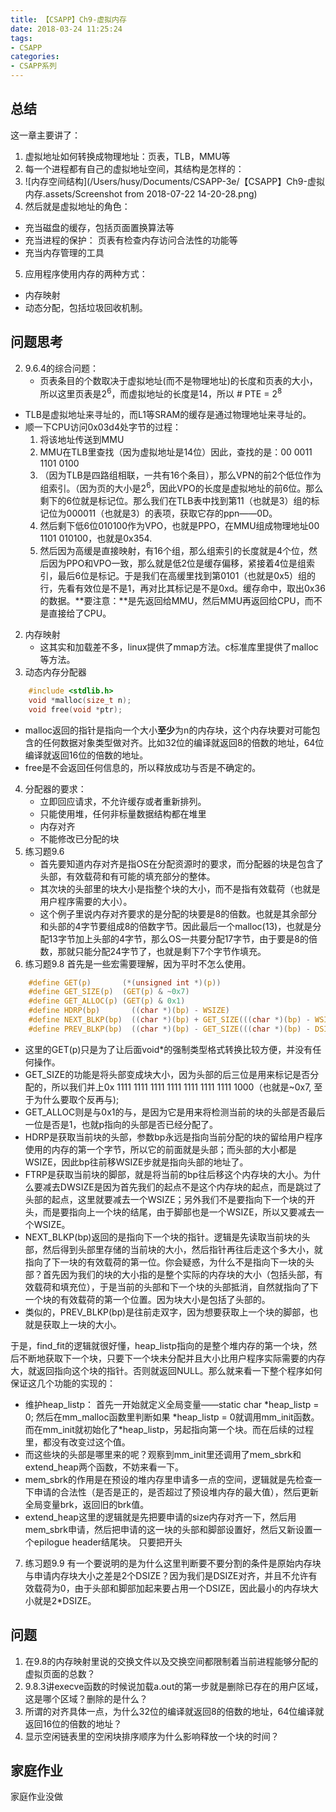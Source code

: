 ```yaml
---
title: 【CSAPP】Ch9-虚拟内存
date: 2018-03-24 11:25:24
tags:
- CSAPP
categories:
- CSAPP系列
---
```


## 总结
这一章主要讲了：
1. 虚拟地址如何转换成物理地址：页表，TLB，MMU等
2. 每一个进程都有自己的虚拟地址空间，其结构是怎样的：
3. ![内存空间结构](/Users/husy/Documents/CSAPP-3e/【CSAPP】Ch9-虚拟内存.assets/Screenshot from 2018-07-22 14-20-28.png)
4. 然后就是虚拟地址的角色：
+ 充当磁盘的缓存，包括页面置换算法等
+ 充当进程的保护： 页表有检查内存访问合法性的功能等
+ 充当内存管理的工具
5. 应用程序使用内存的两种方式：
+ 内存映射
+ 动态分配，包括垃圾回收机制。

## 问题思考
2. 9.6.4的综合问题：
    + 页表条目的个数取决于虚拟地址(而不是物理地址)的长度和页表的大小，所以这里页表是2<sup>6</sup>，而虚拟地址的长度是14，所以 # PTE = 2<sup>8</sup> 
 - TLB是虚拟地址来寻址的，而L1等SRAM的缓存是通过物理地址来寻址的。
 - 顺一下CPU访问0x03d4处字节的过程：
    1. 将该地址传送到MMU
    2. MMU在TLB里查找（因为虚拟地址是14位）因此，查找的是：00 0011 1101 0100
    3. （因为TLB是四路组相联，一共有16个条目），那么VPN的前2个低位作为组索引。（因为页的大小是2<sup>6</sup>，因此VPO的长度是虚拟地址的前6位。那么剩下的6位就是标记位。那么我们在TLB表中找到第11（也就是3）组的标记位为000011（也就是3）的表项，获取它存的ppn——0D。
    4. 然后剩下低6位010100作为VPO，也就是PPO，在MMU组成物理地址00 1101 010100，也就是0x354.
    5. 然后因为高缓是直接映射，有16个组，那么组索引的长度就是4个位，然后因为PPO和VPO一致，那么就是低2位是缓存偏移，紧接着4位是组索引，最后6位是标记。于是我们在高缓里找到第0101（也就是0x5）组的行，先看有效位是不是1，再对比其标记是不是0xd。缓存命中，取出0x36的数据。**要注意：**是先返回给MMU，然后MMU再返回给CPU，而不是直接给了CPU。

2. 内存映射
    + 这其实和加载差不多，linux提供了mmap方法。c标准库里提供了malloc等方法。
3. 动态内存分配器
```C
    #include <stdlib.h>
    void *malloc(size_t n);
    void free(void *ptr);
```

+ malloc返回的指针是指向一个大小**至少**为n的内存块，这个内存块要对可能包含的任何数据对象类型做对齐。比如32位的编译就返回8的倍数的地址，64位编译就返回16位的倍数的地址。
+ free是不会返回任何信息的，所以释放成功与否是不确定的。
4. 分配器的要求：
    + 立即回应请求，不允许缓存或者重新排列。
    + 只能使用堆，任何非标量数据结构都在堆里
    + 内存对齐
    + 不能修改已分配的块
5. 练习题9.6
    + 首先要知道内存对齐是指OS在分配资源时的要求，而分配器的块是包含了头部，有效载荷和有可能的填充部分的整体。
    + 其次块的头部里的块大小是指整个块的大小，而不是指有效载荷（也就是用户程序需要的大小）。
    + 这个例子里说内存对齐要求的是分配的块要是8的倍数。也就是其余部分和头部的4字节要组成8的倍数字节。因此最后一个malloc(13)，也就是分配13字节加上头部的4字节，那么OS一共要分配17字节，由于要是8的倍数，那就只能分配24字节了，也就是剩下7个字节作填充。
6. 练习题9.8
首先是一些宏需要理解，因为平时不怎么使用。
```C
    #define GET(p)       (*(unsigned int *)(p))
    #define GET_SIZE(p)  (GET(p) & ~0x7)
    #define GET_ALLOC(p) (GET(p) & 0x1) 
    #define HDRP(bp)       ((char *)(bp) - WSIZE)
    #define NEXT_BLKP(bp)  ((char *)(bp) + GET_SIZE(((char *)(bp) - WSIZE))) //line:vm:mm:nextblkp
    #define PREV_BLKP(bp)  ((char *)(bp) - GET_SIZE(((char *)(bp) - DSIZE))) 
```

+ 这里的GET(p)只是为了让后面void*的强制类型格式转换比较方便，并没有任何操作。
+ GET\_SIZE的功能是将头部变成块大小，因为头部的后三位是用来标记是否分配的，所以我们并上0x 1111 1111 1111 1111 1111 1111 1111 1000（也就是\~0x7, 至于为什么要取个反再与);
+ GET\_ALLOC则是与0x1的与，是因为它是用来将检测当前的块的头部是否最后一位是否是1，也就p指向的头部是否已经分配了。
+ HDRP是获取当前块的头部，参数bp永远是指向当前分配的块的留给用户程序使用的内存的第一个字节，所以它的前面就是头部；而头部的大小都是WSIZE，因此bp往前移WSIZE步就是指向头部的地址了。
+ FTRP是获取当前块的脚部，就是将当前的bp往后移这个内存块的大小。为什么要减去DWSIZE是因为首先我们的起点不是这个内存块的起点，而是跳过了头部的起点，这里就要减去一个WSIZE；另外我们不是要指向下一个块的开头，而是要指向上一个块的结尾，由于脚部也是一个WSIZE，所以又要减去一个WSIZE。
+ NEXT_BLKP(bp)返回的是指向下一个块的指针。逻辑是先读取当前块的头部，然后得到头部里存储的当前块的大小，然后指针再往后走这个多大小，就指向了下一块的有效载荷的第一位。你会疑惑，为什么不是指向下一块的头部？首先因为我们的块的大小指的是整个实际的内存块的大小（包括头部，有效载荷和填充位），于是当前的头部和下一个块的头部抵消，自然就指向了下一个块的有效载荷的第一个位置。因为块大小是包括了头部的。
+ 类似的，PREV_BLKP(bp)是往前走双字，因为想要获取上一个块的脚部，也就是获取上一块的大小。

于是，find\_fit的逻辑就很好懂，heap\_listp指向的是整个堆内存的第一个块，然后不断地获取下一个块，只要下一个块未分配并且大小比用户程序实际需要的内存大，就返回指向这个块的指针。否则就返回NULL。那么就来看一下整个程序如何保证这几个功能的实现的：
+ 维护heap\_listp： 首先一开始就定义全局变量——static char \*heap\_listp = 0; 然后在mm\_malloc函数里判断如果 \*heap\_listp = 0就调用mm\_init函数。而在mm\_init就初始化了\*heap\_listp，另起指向第一个块。而在后续的过程里，都没有改变过这个值。
+ 而这些块的头部是哪里来的呢？观察到mm\_init里还调用了mem\_sbrk和extend\_heap两个函数，不妨来看一下。
+ mem\_sbrk的作用是在预设的堆内存里申请多一点的空间，逻辑就是先检查一下申请的合法性（是否是正的，是否超过了预设堆内存的最大值），然后更新全局变量brk，返回旧的brk值。
+ extend\_heap这里的逻辑就是先把要申请的size内存对齐一下，然后用mem_sbrk申请，然后把申请的这一块的头部和脚部设置好，然后又新设置一个epilogue header结尾块。
只要把开头
7. 练习题9.9
    有一个要说明的是为什么这里判断要不要分割的条件是原始内存块与申请内存块大小之差是2个DSIZE？因为我们是DSIZE对齐，并且不允许有效载荷为0，由于头部和脚部加起来要占用一个DSIZE，因此最小的内存块大小就是2*DSIZE。

## 问题
1. 在9.8的内存映射里说的交换文件以及交换空间都限制着当前进程能够分配的虚拟页面的总数？
2. 9.8.3讲execve函数的时候说加载a.out的第一步就是删除已存在的用户区域，这是哪个区域？删除的是什么？
3. 所谓的对齐具体一点，为什么32位的编译就返回8的倍数的地址，64位编译就返回16位的倍数的地址？
4. 显示空闲链表里的空闲块排序顺序为什么影响释放一个块的时间？

## 家庭作业
家庭作业没做